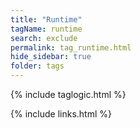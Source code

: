 ```yaml
---
title: "Runtime"
tagName: runtime
search: exclude
permalink: tag_runtime.html
hide_sidebar: true
folder: tags
---
```


{% include taglogic.html %}

{% include links.html %}
